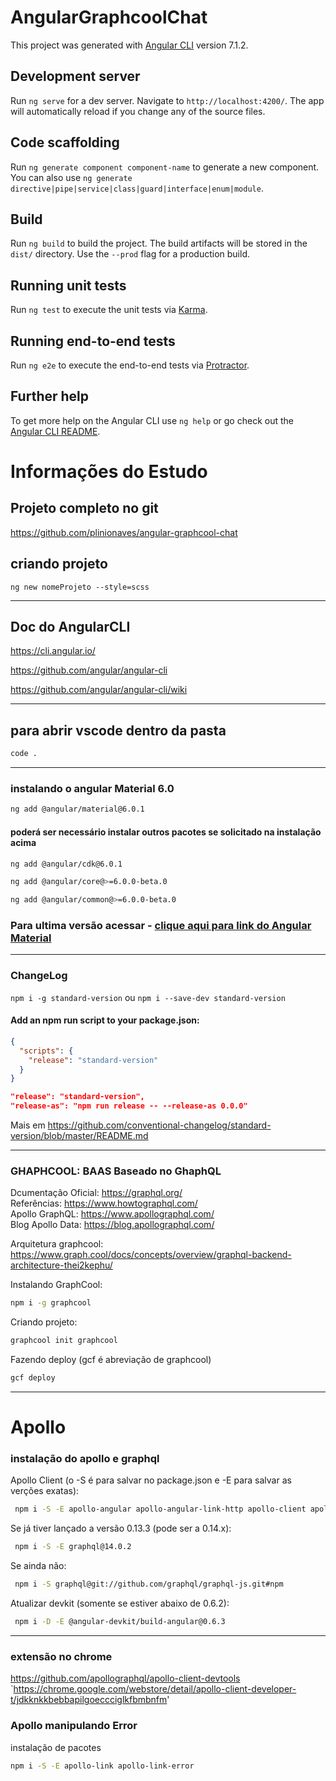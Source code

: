 # AngularGraphcoolChat

This project was generated with [Angular CLI](https://github.com/angular/angular-cli) version 7.1.2.

## Development server

Run `ng serve` for a dev server. Navigate to `http://localhost:4200/`. The app will automatically reload if you change any of the source files.

## Code scaffolding

Run `ng generate component component-name` to generate a new component. You can also use `ng generate directive|pipe|service|class|guard|interface|enum|module`.

## Build

Run `ng build` to build the project. The build artifacts will be stored in the `dist/` directory. Use the `--prod` flag for a production build.

## Running unit tests

Run `ng test` to execute the unit tests via [Karma](https://karma-runner.github.io).

## Running end-to-end tests

Run `ng e2e` to execute the end-to-end tests via [Protractor](http://www.protractortest.org/).

## Further help

To get more help on the Angular CLI use `ng help` or go check out the [Angular CLI README](https://github.com/angular/angular-cli/blob/master/README.md).


# Informações do Estudo

## Projeto completo no git
https://github.com/plinionaves/angular-graphcool-chat

## criando projeto
`ng new nomeProjeto --style=scss`
___
## Doc do AngularCLI
https://cli.angular.io/

https://github.com/angular/angular-cli

https://github.com/angular/angular-cli/wiki
___

## para abrir vscode dentro da pasta
```sh
code .
```
***
### instalando o angular Material 6.0
```sh
ng add @angular/material@6.0.1
```

#### poderá ser necessário instalar outros pacotes se solicitado na instalação acima

```sh
ng add @angular/cdk@6.0.1
```
```sh
ng add @angular/core@>=6.0.0-beta.0
```
```sh
ng add @angular/common@>=6.0.0-beta.0
```

### Para ultima versão acessar - [**clique aqui para link do Angular Material**](https://material.angular.io/guide/getting-started)
***
### ChangeLog 
`npm i -g standard-version` ou `npm i --save-dev standard-version`

#### Add an npm run script to your package.json:

```json
{
  "scripts": {
    "release": "standard-version"
  }
}
```
```json
"release": "standard-version",
"release-as": "npm run release -- --release-as 0.0.0"
```
Mais em https://github.com/conventional-changelog/standard-version/blob/master/README.md
***
### GHAPHCOOL: BAAS Baseado no GhaphQL

Dcumentação Oficial: https://graphql.org/ <br/>
Referências: https://www.howtographql.com/ <br/>
Apollo GraphQL: https://www.apollographql.com/ <br/>
Blog Apollo Data: https://blog.apollographql.com/ <br/>

Arquitetura graphcool: https://www.graph.cool/docs/concepts/overview/graphql-backend-architecture-thei2kephu/ <br/>

Instalando GraphCool: 
```sh
npm i -g graphcool
```
Criando projeto:
```sh
graphcool init graphcool
```

Fazendo deploy (gcf é abreviação de graphcool)
```sh
gcf deploy
```
***
# Apollo
### instalação do apollo e graphql
Apollo Client (o -S é para salvar no package.json e -E para salvar as verções exatas):
```sh
 npm i -S -E apollo-angular apollo-angular-link-http apollo-client apollo-cache-inmemory graphql-tag
```

Se já tiver lançado a versão 0.13.3 (pode ser a 0.14.x):
```sh
 npm i -S -E graphql@14.0.2
```
Se ainda não:
```sh
 npm i -S graphql@git://github.com/graphql/graphql-js.git#npm
```

Atualizar devkit (somente se estiver abaixo de 0.6.2):
```sh
 npm i -D -E @angular-devkit/build-angular@0.6.3
 ```
***

### extensão no chrome
https://github.com/apollographql/apollo-client-devtools
<br/>
`https://chrome.google.com/webstore/detail/apollo-client-developer-t/jdkknkkbebbapilgoeccciglkfbmbnfm'

### Apollo manipulando Error
instalação de pacotes
```sh
npm i -S -E apollo-link apollo-link-error
```
